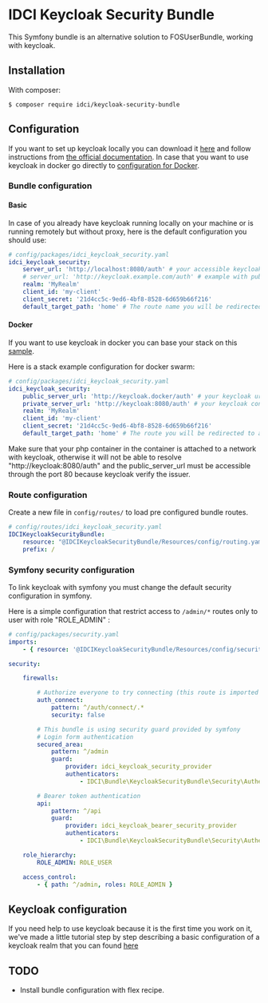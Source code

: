 IDCI Keycloak Security Bundle
=============================

This Symfony bundle is an alternative solution to FOSUserBundle, working with keycloak.

## Installation

With composer:

```
$ composer require idci/keycloak-security-bundle
```

## Configuration

If you want to set up keycloak locally you can download it [here](https://www.keycloak.org/downloads.html) and follow instructions from [the official documentation](https://www.keycloak.org/docs/3.2/server_installation/topics/installation.html). In case that you want to use keycloak in docker go directly to [configuration for Docker](#docker).

### Bundle configuration

#### Basic

In case of you already have keycloak running locally on your machine or is running remotely but without proxy, here is the default configuration you should use:

```yaml
# config/packages/idci_keycloak_security.yaml
idci_keycloak_security:
    server_url: 'http://localhost:8080/auth' # your accessible keycloak url
    # server_url: 'http://keycloak.example.com/auth' # example with public url
    realm: 'MyRealm'
    client_id: 'my-client'
    client_secret: '21d4cc5c-9ed6-4bf8-8528-6d659b66f216'
    default_target_path: 'home' # The route name you will be redirected to after sign in
```

#### Docker

If you want to use keycloak in docker you can base your stack on this [sample](./Resources/docs/example).

Here is a stack example configuration for docker swarm:

```yaml
# config/packages/idci_keycloak_security.yaml
idci_keycloak_security:
    public_server_url: 'http://keycloak.docker/auth' # your keycloak url accessible via your navigator
    private_server_url: 'http://keycloak:8080/auth' # your keycloak container reference in the network
    realm: 'MyRealm'
    client_id: 'my-client'
    client_secret: '21d4cc5c-9ed6-4bf8-8528-6d659b66f216'
    default_target_path: 'home' # The route you will be redirected to after sign in
```

Make sure that your php container in the container is attached to a network with keycloak, otherwise it will not be able to resolve "http://keycloak:8080/auth" and the public_server_url must be accessible through the port 80 because keycloak verify the issuer.

### Route configuration

Create a new file in ```config/routes/``` to load pre configured bundle routes.

```yaml
# config/routes/idci_keycloak_security.yaml
IDCIKeycloakSecurityBundle:
    resource: "@IDCIKeycloakSecurityBundle/Resources/config/routing.yaml"
    prefix: /
```

### Symfony security configuration

To link keycloak with symfony you must change the default security configuration in symfony.

Here is a simple configuration that restrict access to ```/admin/*``` routes only to user with role "ROLE_ADMIN" :

```yaml
# config/packages/security.yaml
imports:
    - { resource: '@IDCIKeycloakSecurityBundle/Resources/config/security.yaml' } # import our security provider

security:

    firewalls:

        # Authorize everyone to try connecting (this route is imported from our bundle routing configuration)
        auth_connect:
            pattern: ^/auth/connect/.*
            security: false

        # This bundle is using security guard provided by symfony
        # Login form authentication
        secured_area:
            pattern: ^/admin
            guard:
                provider: idci_keycloak_security_provider
                authenticators:
                    - IDCI\Bundle\KeycloakSecurityBundle\Security\Authenticator\KeycloakAuthenticator

        # Bearer token authentication
        api:
            pattern: ^/api
            guard:
                provider: idci_keycloak_bearer_security_provider
                authenticators:
                    - IDCI\Bundle\KeycloakSecurityBundle\Security\Authenticator\KeycloakBearerAuthenticator

    role_hierarchy:
        ROLE_ADMIN: ROLE_USER

    access_control:
        - { path: ^/admin, roles: ROLE_ADMIN }
```

## Keycloak configuration

If you need help to use keycloak because it is the first time you work on it, we've made a little tutorial step by step describing a basic configuration of a keycloak realm that you can found [here](./Resources/docs/keycloak-help-guide.md)

## TODO

- Install bundle configuration with flex recipe.
